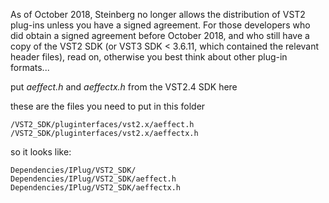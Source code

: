As of October 2018, Steinberg no longer allows the distribution of VST2 plug-ins unless you have a signed agreement. For those developers who did obtain a signed agreement before October 2018, and who still have a copy of the VST2 SDK (or VST3 SDK < 3.6.11,  which contained the relevant header files), read on,  otherwise you best think about other plug-in formats...

put *aeffect.h* and *aeffectx.h* from the VST2.4 SDK here

these are the files you need to put in this folder

`/VST2_SDK/pluginterfaces/vst2.x/aeffect.h`  
`/VST2_SDK/pluginterfaces/vst2.x/aeffectx.h`  

so it looks like:
  
`Dependencies/IPlug/VST2_SDK/`  
`Dependencies/IPlug/VST2_SDK/aeffect.h`  
`Dependencies/IPlug/VST2_SDK/aeffectx.h`  